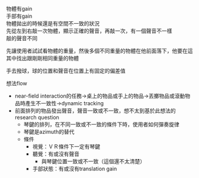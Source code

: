 物體有gain  
手部有gain  
物體拋出的時候還是有空間不一致的狀況  
先從左到右敲一次物體，顯示正確的聲音，再敲一次，有一個聲音不一樣  
敲的聲音不同

先讓使用者試試看物體的重量，然後多個不同重量的物體在他前面落下，他要在這其中找出跟剛剛相同重量的物體

手去撥球，球的位置和聲音在位置上有固定的偏差值

想法flow
- near-field interaction的任務->桌上的物品或手上的物品->丟擲物品或滾動物品時產生不一致性->dynamic tracking
- 前面排列的物品發出聲音，聲音一致或不一致，想不太到基於此想法的research question
	- 琴鍵的排列，在不同一致或不一致的條件下時，使用者如何彈奏旋律
	- 琴鍵是azimuth的替代
	- 條件
		- 視覺：ＶＲ條件下一定有琴鍵
		- 聽覺：有或沒有聲音
			- 與琴鍵位置一致或不一致（這個還不太清楚）
		- 手部狀態：有或沒有translation gain